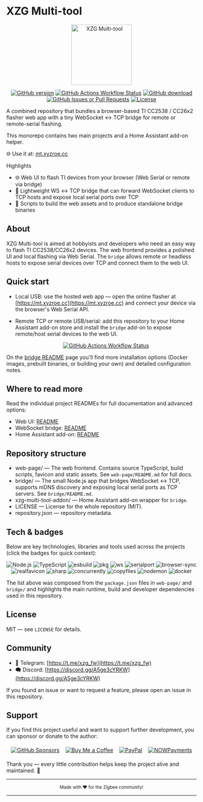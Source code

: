 # XZG Multi-tool

<div align="center">
  <img src="https://mt.xyzroe.cc/fav/favicon.svg" alt="XZG Multi-tool" style="height:160px; margin-bottom:12px;" />
</div>

<div align="center"> 
<a href="https://github.com/xyzroe/XZG-MT/releases"><img src="https://img.shields.io/github/release/xyzroe/XZG-MT.svg" alt="GitHub version"></img></a>
<a href="https://github.com/xyzroe/XZG-MT/actions/workflows/build-binaries.yml"><img src="https://img.shields.io/github/actions/workflow/status/xyzroe/XZG-MT/build-binaries.yml" alt="GitHub Actions Workflow Status"></img></a>
<a href="https://github.com/xyzroe/XZG-MT/releases/latest"><img src="https://img.shields.io/github/downloads/xyzroe/XZG-MT/total.svg" alt="GitHub download"></img></a>
<a href="https://github.com/xyzroe/XZG-MT/issues"><img src="https://img.shields.io/github/issues/xyzroe/XZG-MT" alt="GitHub Issues or Pull Requests"></img></a>
<a href="LICENSE"><img src="https://img.shields.io/github/license/xyzroe/XZG-MT.svg" alt="License"></img></a>
</div>

A combined repository that bundles a browser-based TI CC2538 / CC26x2 flasher web app with a tiny WebSocket ↔ TCP bridge for remote or remote-serial flashing.

This monorepo contains two main projects and a Home Assistant add-on helper.

🌐 Use it at: [mt.xyzroe.cc](https://mt.xyzroe.cc)

Highlights

- 🌐 Web UI to flash TI devices from your browser (Web Serial or remote via bridge)
- 🔌 Lightweight WS ↔ TCP bridge that can forward WebSocket clients to TCP hosts and expose local serial ports over TCP
- 🧰 Scripts to build the web assets and to produce standalone bridge binaries

## About

XZG Multi-tool is aimed at hobbyists and developers who need an easy way to flash TI CC2538/CC26x2 devices. The web frontend provides a polished UI and local flashing via Web Serial. The `bridge` allows remote or headless hosts to expose serial devices over TCP and connect them to the web UI.

## Quick start

- Local USB: use the hosted web app — open the online flasher at [https://mt.xyzroe.cc](https://mt.xyzroe.cc) and connect your device via the browser's Web Serial API.
- Remote TCP or remote USB/serial: add this repository to your Home Assistant add-on store and install the `bridge` add-on to expose remote/host serial devices to the web UI.

  <div align="center"> 
  <a alt="Open your Home Assistant instance and show the add add-on repository dialog with a specific repository URL pre-filled." href="https://my.home-assistant.io/redirect/supervisor_add_addon_repository/?repository_url=https%3A%2F%2Fgithub.com%2Fxyzroe%2Fbridge"><img src="https://my.home-assistant.io/badges/supervisor_add_addon_repository.svg" alt="GitHub Actions Workflow Status"></img></a>
  </div>

On the [bridge README](bridge/README.md) page you'll find more installation options (Docker images, prebuilt binaries, or building your own) and detailed configuration notes.

## Where to read more

Read the individual project READMEs for full documentation and advanced options:

- Web UI: [README](web-page/README.md)
- WebSocket bridge: [README](bridge/README.md)
- Home Assistant add-on: [README](xzg-multi-tool-addon/README.md)

## Repository structure

- web-page/ — The web frontend. Contains source TypeScript, build scripts, favicon and static assets. See `web-page/README.md` for full docs.
- bridge/ — The small Node.js app that bridges WebSocket ↔ TCP, supports mDNS discovery and exposing local serial ports as TCP servers. See `bridge/README.md`.
- xzg-multi-tool-addon/ — Home Assistant add-on wrapper for `bridge`.
- LICENSE — License for the whole repository (MIT).
- repository.json — repository metadata.

## Tech & badges

Below are key technologies, libraries and tools used across the projects (click the badges for quick context):

<div align="center">
  <img src="https://img.shields.io/badge/Node.js-%3E%3D20.18.0-brightgreen" alt="Node.js" />
  <img src="https://img.shields.io/badge/TypeScript-%5E5.5-blue" alt="TypeScript" />
  <img src="https://img.shields.io/badge/esbuild-%3E%3D0.23.0-purple" alt="esbuild" />
  <img src="https://img.shields.io/badge/pkg-for_binaries-lightgrey" alt="pkg" />
  <img src="https://img.shields.io/badge/ws-WebSocket-orange" alt="ws" />
  <img src="https://img.shields.io/badge/serialport-native-red" alt="serialport" />
  <img src="https://img.shields.io/badge/browser--sync-dev_server-blue" alt="browser-sync" />
  <img src="https://img.shields.io/badge/realfavicon-fav_gen-lightblue" alt="realfavicon" />
  <img src="https://img.shields.io/badge/sharp-image_processing-teal" alt="sharp" />
  <img src="https://img.shields.io/badge/concurrently-dev_helpers-grey" alt="concurrently" />
  <img src="https://img.shields.io/badge/copyfiles-static_copy-grey" alt="copyfiles" />
  <img src="https://img.shields.io/badge/nodemon-dev_watch-red" alt="nodemon" />
  <img src="https://img.shields.io/badge/Docker-container-blue" alt="docker" />
</div>

The list above was composed from the `package.json` files in `web-page/` and `bridge/` and highlights the main runtime, build and developer dependencies used in this repository.

## License

MIT — see `LICENSE` for details.

## Community

- 💬 Telegram: [https://t.me/xzg_fw](https://t.me/xzg_fw)
- 🗨️ Discord: [https://discord.gg/A5ge3cYRKW](https://discord.gg/A5ge3cYRKW)

If you found an issue or want to request a feature, please open an issue in this repository.

## Support

If you find this project useful and want to support further development, you can sponsor or donate to the author:

<div align="center">
  <a href="https://github.com/xyzroe" title="GitHub Sponsors"><img alt="GitHub Sponsors" src="https://img.shields.io/github/sponsors/xyzroe" style="margin:6px;"/></a>
  <a href="https://www.buymeacoffee.com/xyzroe" title="Buy Me a Coffee"><img alt="Buy Me a Coffee" src="https://img.shields.io/badge/Buy%20me%20a%20coffee-%23FFDD00.svg?logo=buy-me-a-coffee&logoColor=black" style="margin:6px;"/></a>
  <a href="https://www.paypal.com/paypalme/xyzroe" title="PayPal Me"><img alt="PayPal" src="https://img.shields.io/badge/PayPal-Donate-blue.svg?logo=paypal" style="margin:6px;"/></a>
  <a href="https://nowpayments.io/donation/xyzroe" title="Crypto donation via NOWPayments"><img alt="NOWPayments" src="https://img.shields.io/badge/Crypto-NOWPayments-purple.svg?logo=bitcoin" style="margin:6px;"/></a>
</div>
  
  
Thank you — every little contribution helps keep the project alive and maintained. 🙏

---

<div align="center">
  <sub>Made with <span aria-hidden="true">❤️</span> for the Zigbee community!</sub>
</div>
  
---
